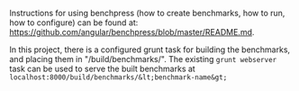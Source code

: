 Instructions for using benchpress (how to create benchmarks, how to run, how to configure) can be
found at: https://github.com/angular/benchpress/blob/master/README.md.

In this project, there is a configured grunt task for building the benchmarks, and placing them in
"/build/benchmarks/".
The existing `grunt webserver` task can be used to serve the built benchmarks at `localhost:8000/build/benchmarks/&lt;benchmark-name&gt;`
